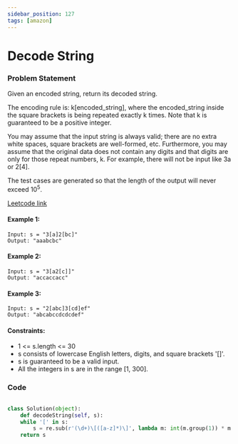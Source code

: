 ```yaml
---
sidebar_position: 127
tags: [amazon]
---
```


# Decode String

### Problem Statement

Given an encoded string, return its decoded string.

The encoding rule is: k[encoded_string], where the encoded_string inside the square brackets is being repeated exactly k times. Note that k is guaranteed to be a positive integer.

You may assume that the input string is always valid; there are no extra white spaces, square brackets are well-formed, etc. Furthermore, you may assume that the original data does not contain any digits and that digits are only for those repeat numbers, k. For example, there will not be input like 3a or 2[4].

The test cases are generated so that the length of the output will never exceed 10<sup>5</sup>.

[Leetcode link](https://leetcode.com/problems/decode-string)

#### Example 1:

```
Input: s = "3[a]2[bc]"
Output: "aaabcbc"
```

#### Example 2:

```
Input: s = "3[a2[c]]"
Output: "accaccacc"
```

#### Example 3:

```
Input: s = "2[abc]3[cd]ef"
Output: "abcabccdcdcdef"
```

#### Constraints:

- 1 <= s.length <= 30
- s consists of lowercase English letters, digits, and square brackets '[]'.
- s is guaranteed to be a valid input.
- All the integers in s are in the range [1, 300].

### Code

```python title="Python Code"

class Solution(object):
    def decodeString(self, s):
    while '[' in s:
        s = re.sub(r'(\d+)\[([a-z]*)\]', lambda m: int(m.group(1)) * m.group(2), s)
    return s

```
